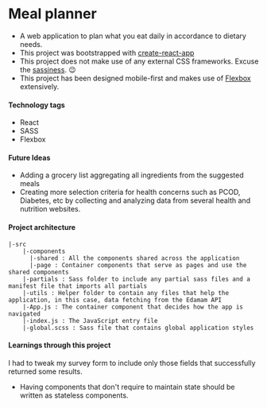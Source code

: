 # Meal planner
 - A web application to plan what you eat daily in accordance to dietary needs. 
 - This project was bootstrapped with [create-react-app](https://github.com/facebookincubator/create-react-app)
 - This project does not make use of any external CSS frameworks. Excuse the [sassiness](http://sass-lang.com/). :wink:
 - This project has been designed mobile-first and makes use of [Flexbox](https://css-tricks.com/snippets/css/a-guide-to-flexbox/) extensively.

#### Technology tags
- React
- SASS
- Flexbox


#### Future Ideas
- Adding a grocery list aggregating all ingredients from the suggested meals
- Creating more selection criteria for health concerns such as PCOD, Diabetes, etc by collecting and analyzing data from several health and nutrition websites.
 
#### Project architecture
```
|-src
    |-components
      |-shared : All the components shared across the application
      |-page : Container components that serve as pages and use the shared components
    |-partials : Sass folder to include any partial sass files and a manifest file that imports all partials
    |-utils : Helper folder to contain any files that help the application, in this case, data fetching from the Edamam API
    |-App.js : The container component that decides how the app is navigated
    |-index.js : The JavaScript entry file 
    |-global.scss : Sass file that contains global application styles
```

#### Learnings through this project
I had to tweak my survey form to include only those fields that successfully returned some results.
- Having components that don't require to maintain state should be written as stateless components. 
